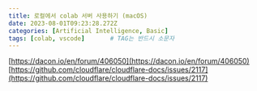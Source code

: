 ```yaml
---
title: 로컬에서 colab 서버 사용하기 (macOS)
date: 2023-08-01T09:23:28.272Z
categories: [Artificial Intelligence, Basic]
tags: [colab, vscode]		# TAG는 반드시 소문자
---
```


[https://dacon.io/en/forum/406050](https://dacon.io/en/forum/406050)
[https://github.com/cloudflare/cloudflare-docs/issues/2117](https://github.com/cloudflare/cloudflare-docs/issues/2117)